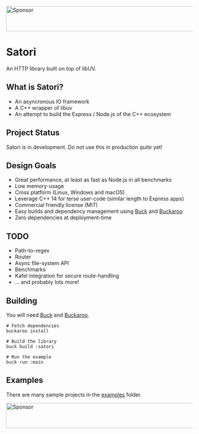 <a target='_blank' rel='nofollow' href='https://app.codesponsor.io/link/hq7GXSxnYW3qEM98fqMVob9v/LoopPerfect/satori'>
  <img alt='Sponsor' width='888' height='68' src='https://app.codesponsor.io/embed/hq7GXSxnYW3qEM98fqMVob9v/LoopPerfect/satori.svg' />
</a>

# Satori

An HTTP library built on top of libUV.


## What is Satori?

 - An asyncronous IO framework
 - A C++ wrapper of libuv
 - An attempt to build the Express / Node.js of the C++ ecosystem


## Project Status

Satori is in development. Do not use this in production *quite* yet!


## Design Goals

 * Great performance, at least as fast as Node.js in all benchmarks
 * Low memory-usage
 * Cross platform (Linux, Windows and macOS)
 * Leverage C++ 14 for terse user-code (similar length to Express apps)
 * Commercial friendly license (MIT)
 * Easy builds and dependency management using [Buck](https://buckbuild.com) and [Buckaroo](https://buckaroo.pm)
 * Zero dependencies at deployment-time


## TODO

 * Path-to-regex
 * Router
 * Async file-system API
 * Benchmarks
 * Kafel integration for secure route-handling
 * ... and probably lots more!


## Building

You will need [Buck](https://buckbuild.com) and [Buckaroo](https://buckaroo.pm).

```
# Fetch dependencies
buckaroo install

# Build the library
buck build :satori

# Run the example
buck run :main
```


## Examples

There are many sample projects in the [examples](./examples) folder. 

<a target='_blank' rel='nofollow' href='https://app.codesponsor.io/link/hq7GXSxnYW3qEM98fqMVob9v/LoopPerfect/satori'>
  <img alt='Sponsor' width='888' height='68' src='https://app.codesponsor.io/embed/hq7GXSxnYW3qEM98fqMVob9v/LoopPerfect/satori.svg' />
</a>
